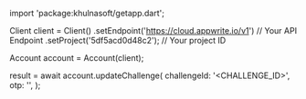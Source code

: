 import 'package:khulnasoft/getapp.dart';

Client client = Client()
    .setEndpoint('https://cloud.appwrite.io/v1') // Your API Endpoint
    .setProject('5df5acd0d48c2'); // Your project ID

Account account = Account(client);

 result = await account.updateChallenge(
    challengeId: '<CHALLENGE_ID>',
    otp: '<OTP>',
);
